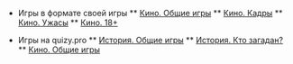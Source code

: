 <!-- _sidebar.md -->
* Игры в формате своей игры
** [Кино. Общие игры](/games/si/movie/common/moviecommon.md)
** [Кино. Кадры](/games/si/movie/frames/movieframes.md)
** [Кино. Ужасы](/games/si/movie/horrors/moviehorrors.md)
** [Кино. 18+](/games/si/movie/over18/movieover18.md)

* Игры на quizy.pro
** [История. Общие игры](/games/quizy_pro/history/common/historycommon.md)
** [История. Кто загадан?](/games/quizy_pro/history/whoisguessed/historywhoisguessed.md)
** [Кино. Общие игры](/games/quizy_pro/movie/common/moviecommon.md)